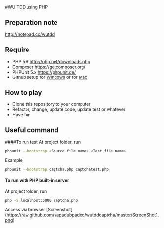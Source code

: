 #WU TDD using PHP

## Preparation note
http://notepad.cc/wutdd

## Require
- PHP 5.6 http://php.net/downloads.php
- Composer https://getcomposer.org/
- PHPUnit 5.x https://phpunit.de/
- Github setup for [Windows](https://help.github.com/articles/set-up-git/#platform-windows) or for [Mac](https://help.github.com/articles/set-up-git/#platform-mac)

## How to play
- Clone this repository to your computer
- Refactor, change, update code, update test or whatever
- Have fun

## Useful command
####To run test
At project folder, run
```bash
phpunit --bootstrap <Source file name> <Test file name>
```
Example
```bash
phpunit --bootstrap captcha.php captchatest.php
```
#### To run with PHP built-in server
At project folder, run
``` bash
php -S localhost:5000 captcha.php
```
Access via browser 
[Screenshot] (https://raw.github.com/yapadubpadoo/wutddcaptcha/master/ScreenShot1.png)
